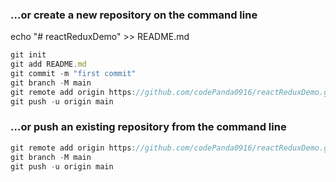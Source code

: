 ### ...or create a new repository on the command line
echo "# reactReduxDemo" >> README.md
```js
git init
git add README.md
git commit -m "first commit"
git branch -M main
git remote add origin https://github.com/codePanda0916/reactReduxDemo.git
git push -u origin main
```

### …or push an existing repository from the command line
```js
git remote add origin https://github.com/codePanda0916/reactReduxDemo.git
git branch -M main
git push -u origin main
```